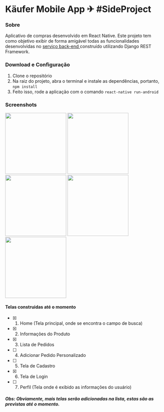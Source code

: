 # Käufer Mobile App ✈ #SideProject

### Sobre

Aplicativo de compras desenvolvido em React Native. Este projeto tem como objetivo exibir de forma amigável todas as funcionalidades desenvolvidas no <a href="https://github.com/lucasviinic/kauferservices/"> serviço back-end </a> construído utilizando Django REST Framework.

### Download e Configuração

1. Clone o repositório
2. Na raiz do projeto, abra o terminal e instale as dependências, portanto, `npm install`
3. Feito isso, rode a aplicação com o comando `react-native run-android`

### Screenshots

<p float="left">
  <img src="https://i.imgur.com/z9TXjZv.jpg" width="195" />
  <img src="https://i.imgur.com/yNqqE1P.jpg" width="195" />
  <img src="https://i.imgur.com/l66vSZX.jpeg" width="195" />
  <img src="https://i.imgur.com/peyejlY.jpeg" width="195" />
  <img src="https://i.imgur.com/6m3nQez.jpg" width="195" />
</p>

#### Telas construidas até o momento

- [x] 1. Home (Tela principal, onde se encontra o campo de busca)
- [x] 2. Informações do Produto
- [x] 3. Lista de Pedidos
- [ ] 4. Adicionar Pedido Personalizado
- [ ] 5. Tela de Cadastro
- [x] 6. Tela de Login
- [ ] 7. Perfil (Tela onde é exibido as informações do usuário)

##### Obs: Obviamente, mais telas serão adicionadas na lista, estas são as previstas até o momento.


